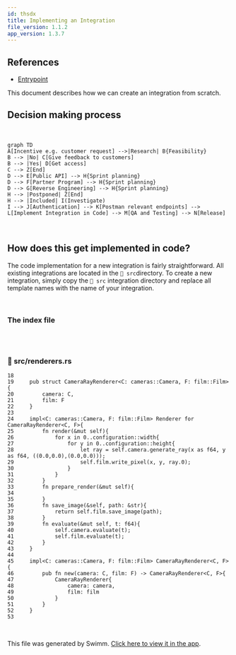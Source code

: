 ```yaml
---
id: thsdx
title: Implementing an Integration
file_version: 1.1.2
app_version: 1.3.7
---
```


## References

*   [Entrypoint](entrypoint.i4d0v.sw.md)
    

This document describes how we can create an integration from scratch.

## Decision making process

<br/>

<!--MERMAID {width:100}-->
```mermaid
graph TD
A[Incentive e.g. customer request] -->|Research| B{Feasibility}
B --> |No| C[Give feedback to customers]
B --> |Yes| D[Get access]
C --> Z[End]
D --> E[Public API] --> H{Sprint planning}
D --> F[Partner Program] --> H{Sprint planning}
D --> G[Reverse Engineering] --> H{Sprint planning}
H --> |Postponed| Z[End]
H --> |Included| I(Investigate)
I --> J[Authentication] --> K[Postman relevant endpoints] --> L[Implement Integration in Code] --> M[QA and Testing] --> N[Release]

```
<!--MCONTENT {content: "graph TD<br/>\nA\\[Incentive e.g. customer request\\] \\-\\-\\>|Research| B{Feasibility}<br/>\nB \\-\\-\\> |No| C\\[Give feedback to customers\\]<br/>\nB \\-\\-\\> |Yes| D\\[Get access\\]<br/>\nC \\-\\-\\> Z\\[End\\]<br/>\nD \\-\\-\\> E\\[Public API\\] \\-\\-\\> H{Sprint planning}<br/>\nD \\-\\-\\> F\\[Partner Program\\] \\-\\-\\> H{Sprint planning}<br/>\nD \\-\\-\\> G\\[Reverse Engineering\\] \\-\\-\\> H{Sprint planning}<br/>\nH \\-\\-\\> |Postponed| Z\\[End\\]<br/>\nH \\-\\-\\> |Included| I(Investigate)<br/>\nI \\-\\-\\> J\\[Authentication\\] \\-\\-\\> K\\[Postman relevant endpoints\\] \\-\\-\\> L\\[Implement Integration in Code\\] \\-\\-\\> M\\[QA and Testing\\] \\-\\-\\> N\\[Release\\]<br/>\n<br/><br/><br/><br/>"} --->

<br/>

## How does this get implemented in code?

The code implementation for a new integration is fairly straightforward. All existing integrations are located in the `📄 src`directory. To create a new integration, simply copy the `📄 src` integration directory and replace all template names with the name of your integration.

<br/>

### The index file

<br/>

<br/>


<!-- NOTE-swimm-snippet: the lines below link your snippet to Swimm -->
### 📄 src/renderers.rs
```renderscript
18     
19     pub struct CameraRayRenderer<C: cameras::Camera, F: film::Film> {
20         camera: C,
21         film: F
22     }
23     
24     impl<C: cameras::Camera, F: film::Film> Renderer for CameraRayRenderer<C, F>{
25         fn render(&mut self){
26             for x in 0..configuration::width{
27                 for y in 0..configuration::height{
28                     let ray = self.camera.generate_ray(x as f64, y as f64, ((0.0,0.0),(0.0,0.0)));
29                     self.film.write_pixel(x, y, ray.0);
30                 }
31             }
32         }
33         fn prepare_render(&mut self){
34     
35         }
36         fn save_image(&self, path: &str){
37             return self.film.save_image(path);
38         }
39         fn evaluate(&mut self, t: f64){
40             self.camera.evaluate(t);
41             self.film.evaluate(t);
42         }
43     }
44     
45     impl<C: cameras::Camera, F: film::Film> CameraRayRenderer<C, F>{
46         pub fn new(camera: C, film: F) -> CameraRayRenderer<C, F>{
47             CameraRayRenderer{
48                 camera: camera,
49                 film: film
50             }
51         }
52     }
53     
```

<br/>

This file was generated by Swimm. [Click here to view it in the app](https://app.swimm.io/repos/Z2l0aHViJTNBJTNBUnVzdFJheU1hcmNoaW5nJTNBJTNBSmVyZW15RnVuaw==/docs/thsdx).

